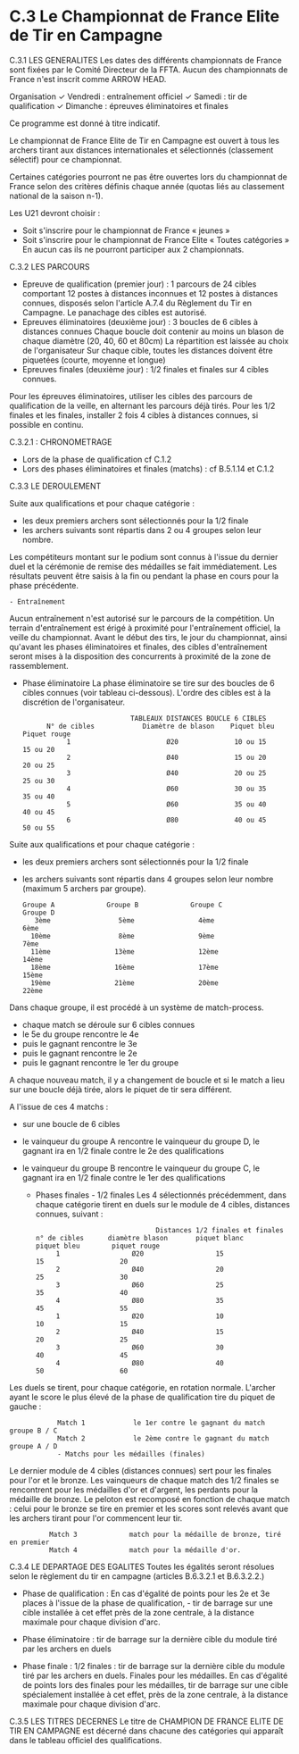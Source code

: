 # C.3 Le Championnat de France Elite de Tir en Campagne

C.3.1 LES GENERALITES
Les dates des différents championnats de France sont fixées par le Comité Directeur de la FFTA.
Aucun des championnats de France n'est inscrit comme ARROW HEAD.

Organisation
✓ Vendredi : entraînement officiel
✓ Samedi : tir de qualification
✓ Dimanche : épreuves éliminatoires et finales

Ce programme est donné à titre indicatif.

Le championnat de France Elite de Tir en Campagne est ouvert à tous les archers tirant aux distances
internationales et sélectionnés (classement sélectif) pour ce championnat.

Certaines catégories pourront ne pas être ouvertes lors du championnat de France selon des critères
définis chaque année (quotas liés au classement national de la saison n-1).

Les U21 devront choisir :

- Soit s'inscrire pour le championnat de France « jeunes »
- Soit s'inscrire pour le championnat de France Elite « Toutes catégories »
  En aucun cas ils ne pourront participer aux 2 championnats.

C.3.2 LES PARCOURS

- Epreuve de qualification (premier jour) : 1 parcours de 24 cibles comportant 12 postes à distances
  inconnues et 12 postes à distances connues, disposés selon l'article A.7.4 du Règlement du Tir en
  Campagne. Le panachage des cibles est autorisé.
- Epreuves éliminatoires (deuxième jour) :
  3 boucles de 6 cibles à distances connues
  Chaque boucle doit contenir au moins un blason de chaque diamètre (20, 40, 60 et 80cm)
  La répartition est laissée au choix de l'organisateur
  Sur chaque cible, toutes les distances doivent être piquetées (courte, moyenne et longue)
- Epreuves finales (deuxième jour) :
  1/2 finales et finales sur 4 cibles connues.

Pour les épreuves éliminatoires, utiliser les cibles des parcours de qualification de la veille, en alternant
les parcours déjà tirés.
Pour les 1/2 finales et les finales, installer 2 fois 4 cibles à distances connues, si possible en continu.

C.3.2.1 : CHRONOMETRAGE

- Lors de la phase de qualification cf C.1.2
- Lors des phases éliminatoires et finales (matchs) : cf B.5.1.14 et C.1.2

C.3.3 LE DEROULEMENT

Suite aux qualifications et pour chaque catégorie :

- les deux premiers archers sont sélectionnés pour la 1/2 finale
- les archers suivants sont répartis dans 2 ou 4 groupes selon leur nombre.

Les compétiteurs montant sur le podium sont connus à l'issue du dernier duel et la cérémonie de remise
des médailles se fait immédiatement.
Les résultats peuvent être saisis à la fin ou pendant la phase en cours pour la phase précédente.

    - Entraînement

Aucun entraînement n'est autorisé sur le parcours de la compétition. Un terrain d'entraînement est érigé
à proximité pour l'entraînement officiel, la veille du championnat.
Avant le début des tirs, le jour du championnat, ainsi qu'avant les phases éliminatoires et finales, des
cibles d'entraînement seront mises à la disposition des concurrents à proximité de la zone de
rassemblement.

- Phase éliminatoire
  La phase éliminatoire se tire sur des boucles de 6 cibles connues (voir tableau ci-dessous).
  L'ordre des cibles est à la discrétion de l'organisateur.

                                 TABLEAUX DISTANCES BOUCLE 6 CIBLES
            N° de cibles            Diamètre de blason    Piquet bleu                  Piquet rouge
                 1                        Ø20              10 ou 15                      15 ou 20
                 2                        Ø40              15 ou 20                      20 ou 25
                 3                        Ø40              20 ou 25                      25 ou 30
                 4                        Ø60              30 ou 35                      35 ou 40
                 5                        Ø60              35 ou 40                      40 ou 45
                 6                        Ø80              40 ou 45                      50 ou 55

Suite aux qualifications et pour chaque catégorie :

- les deux premiers archers sont sélectionnés pour la 1/2 finale
- les archers suivants sont répartis dans 4 groupes selon leur nombre (maximum 5 archers par groupe).

      Groupe A             Groupe B             Groupe C              Groupe D
         3ème                 5ème                4ème                   6ème
        10ème                 8ème                9ème                   7ème
        11ème                13ème                12ème                 14ème
        18ème                16ème                17ème                 15ème
        19ème                21ème                20ème                 22ème

Dans chaque groupe, il est procédé à un système de match-process.

- chaque match se déroule sur 6 cibles connues
- le 5e du groupe rencontre le 4e
- puis le gagnant rencontre le 3e
- puis le gagnant rencontre le 2e
- puis le gagnant rencontre le 1er du groupe

A chaque nouveau match, il y a changement de boucle et si le match a lieu sur une boucle déjà tirée, alors
le piquet de tir sera différent.

A l'issue de ces 4 matchs :

- sur une boucle de 6 cibles
- le vainqueur du groupe A rencontre le vainqueur du groupe D, le gagnant ira en 1/2 finale contre le 2e
  des qualifications
- le vainqueur du groupe B rencontre le vainqueur du groupe C, le gagnant ira en 1/2 finale contre le 1er
  des qualifications

  - Phases finales - 1/2 finales
    Les 4 sélectionnés précédemment, dans chaque catégorie tirent en duels sur le module de 4 cibles,
    distances connues, suivant :

                                      Distances 1/2 finales et finales
        n° de cibles      diamètre blason       piquet blanc         piquet bleu        piquet rouge
             1                  Ø20                  15                  15                   20
             2                  Ø40                  20                  25                   30
             3                  Ø60                  25                  35                   40
             4                  Ø80                  35                  45                   55
             1                  Ø20                  10                  10                   15
             2                  Ø40                  15                  20                   25
             3                  Ø60                  30                  40                   45
             4                  Ø80                  40                  50                   60

Les duels se tirent, pour chaque catégorie, en rotation normale. L'archer ayant le score le plus élevé de la
phase de qualification tire du piquet de gauche :

                Match 1            le 1er contre le gagnant du match groupe B / C
                Match 2            le 2ème contre le gagnant du match groupe A / D
                - Matchs pour les médailles (finales)

Le dernier module de 4 cibles (distances connues) sert pour les finales pour l'or et le bronze.
Les vainqueurs de chaque match des 1/2 finales se rencontrent pour les médailles d'or et d'argent, les
perdants pour la médaille de bronze.
Le peloton est recomposé en fonction de chaque match : celui pour le bronze se tire en premier et les
scores sont relevés avant que les archers tirant pour l'or commencent leur tir.

              Match 3             match pour la médaille de bronze, tiré en premier
              Match 4             match pour la médaille d'or.

C.3.4 LE DEPARTAGE DES EGALITES
Toutes les égalités seront résolues selon le règlement du tir en campagne (articles B.6.3.2.1 et
B.6.3.2.2.)

- Phase de qualification :
  En cas d'égalité de points pour les 2e et 3e places à l'issue de la phase de qualification, - tir de barrage sur une cible installée à cet effet près de la zone centrale, à la distance maximale
  pour chaque division d'arc.

- Phase éliminatoire :
  tir de barrage sur la dernière cible du module tiré par les archers en duels

- Phase finale :
  1/2 finales : tir de barrage sur la dernière cible du module tiré par les archers en duels.
  Finales pour les médailles.
  En cas d'égalité de points lors des finales pour les médailles, tir de barrage sur une cible
  spécialement installée à cet effet, près de la zone centrale, à la distance maximale pour chaque
  division d'arc.

C.3.5 LES TITRES DECERNES
Le titre de CHAMPION DE FRANCE ELITE DE TIR EN CAMPAGNE est décerné dans chacune des
catégories qui apparaît dans le tableau officiel des qualifications.
